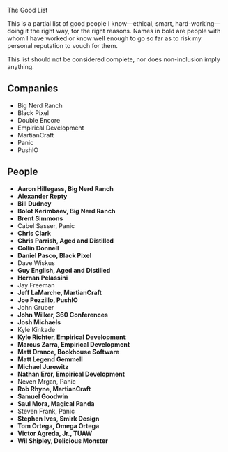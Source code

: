 The Good List

This is a partial list of good people I know—ethical, smart, hard-working—doing it the right way, for the right reasons. Names in bold are people with whom I have worked or know well enough to go so far as to risk my personal reputation to vouch for them.

This list should not be considered complete, nor does non-inclusion imply anything.

## Companies

*   Big Nerd Ranch
*	Black Pixel
*	Double Encore
*	Empirical Development
*	MartianCraft
*	Panic
*	PushIO

## People

* __Aaron Hillegass, Big Nerd Ranch__
* __Alexander Repty__
* __Bill Dudney__
* __Bolot Kerimbaev, Big Nerd Ranch__
* __Brent Simmons__
*	Cabel Sasser, Panic
* __Chris Clark__
* __Chris Parrish, Aged and Distilled__
* __Collin Donnell__
* __Daniel Pasco, Black Pixel__
*	Dave Wiskus
* __Guy English, Aged and Distilled__
* __Hernan Pelassini__
*	Jay Freeman
* __Jeff LaMarche, MartianCraft__
* __Joe Pezzillo, PushIO__
*	John Gruber
* __John Wilker, 360 Conferences__
* __Josh Michaels__
*	Kyle Kinkade
* __Kyle Richter, Empirical Development__
* __Marcus Zarra, Empirical Development__
* __Matt Drance, Bookhouse Software__
* __Matt Legend Gemmell__
* __Michael Jurewitz__
* __Nathan Eror, Empirical Development__
*	Neven Mrgan, Panic
* __Rob Rhyne, MartianCraft__
* __Samuel Goodwin__
* __Saul Mora, Magical Panda__
* Steven Frank, Panic
* __Stephen Ives, Smirk Design__
* __Tom Ortega, Omega Ortega__
* __Victor Agreda, Jr., TUAW__
* __Wil Shipley, Delicious Monster__
